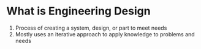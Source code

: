 # What is Engineering Design
1. Process of creating a system, design, or part to meet needs
2. Mostly uses an iterative approach to apply knowledge to problems and needs

